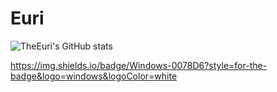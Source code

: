 # Euri

![TheEuri's GitHub stats](https://github-readme-stats.vercel.app/api?username=TheEuri&count_private=true)

https://img.shields.io/badge/Windows-0078D6?style=for-the-badge&logo=windows&logoColor=white
